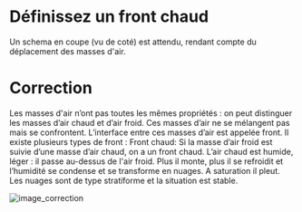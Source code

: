 ﻿# Définissez un front chaud
  Un schema en coupe (vu de coté) est attendu, rendant compte du déplacement des masses d'air.

# Correction

Les masses d'air n’ont pas toutes les mêmes propriétés : on peut distinguer les masses d’air chaud et d’air froid. Ces masses d’air ne se mélangent pas mais se confrontent. L’interface entre ces masses d’air est appelée front.
 Il existe plusieurs types de front :
Front chaud: Si la masse d’air froid est suivie d’une masse d’air chaud, on a un front chaud. L’air chaud est humide, léger : il passe au-dessus de l'air froid. Plus il monte, plus il se refroidit et l’humidité se condense et se transforme en nuages. A saturation il pleut. Les nuages sont de type stratiforme et la situation est stable. 


![image_correction](./images/front_chaud_schema.png)